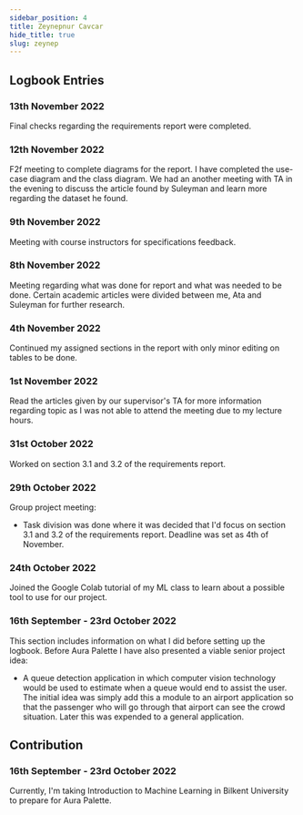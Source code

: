 ```yaml
---
sidebar_position: 4
title: Zeynepnur Cavcar
hide_title: true
slug: zeynep
---
```




## Logbook Entries

### 13th November 2022
Final checks regarding the requirements report were completed.

### 12th November 2022
F2f meeting to complete diagrams for the report. I have completed the use-case diagram and the class diagram. We had an another meeting with TA in the evening to discuss the article found by Suleyman and learn more regarding the dataset he found. 

### 9th November 2022
Meeting with course instructors for specifications feedback. 

### 8th November 2022
Meeting regarding what was done for report and what was needed to be done. Certain academic articles were divided between me, Ata and Suleyman for further research.

### 4th November 2022
Continued my assigned sections in the report with only minor editing on tables to be done.

### 1st November 2022
Read the articles given by our supervisor's TA for more information regarding topic as I was not able to attend the meeting due to my lecture hours. 

### 31st October 2022
Worked on section 3.1 and 3.2 of the requirements report.

### 29th October 2022
Group project meeting:
- Task division was done where it was decided that I'd focus on section 3.1 and 3.2 of the requirements report. Deadline was set as 4th of November. 

### 24th October 2022
Joined the Google Colab tutorial of my ML class to learn about a possible tool to use for our project.

### 16th September - 23rd October 2022 
This section includes information on what I did before setting up the logbook.
Before Aura Palette I have also presented a viable senior project idea:
- A queue detection application in which computer vision technology would be used to estimate when a queue would end to assist the user. The initial idea was simply add this a module to an airport application so that the passenger who will go through that airport can see the crowd situation. Later this was expended to a general application.
  

## Contribution
### 16th September - 23rd October 2022 
Currently, I'm taking Introduction to Machine Learning in Bilkent University to prepare for Aura Palette.